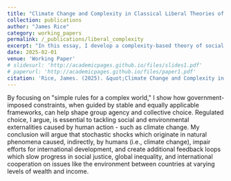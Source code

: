 ```yaml
---
title: "Climate Change and Complexity in Classical Liberal Theories of Development"
collection: publications
author: "James Rice"
category: working_papers
permalink: /_publications/liberal_complexity
excerpt: "In this essay, I develop a complexity-based theory of social interaction within legal constraints, highlighting how rule-of-law institutions enable cooperation even in the face of intricate political and economic pressures based on inequities in mitigating and preparing for climate change.."
date: 2025-02-01
venue: 'Working Paper'
# slidesurl: 'http://academicpages.github.io/files/slides1.pdf'
# paperurl: 'http://academicpages.github.io/files/paper1.pdf'
citation: 'Rice, James. (2025). &quot;Climate Change and Complexity in Classical Liberal Theories of Development.&quot; <i>Work in Progress</i>.'
---
```


By focusing on "simple rules for a complex world," I show how government-imposed constraints, when guided by stable and equally applicable frameworks, can help shape group agency and collective choice. Regulated choice, I argue, is essential to tackling social and environmental externalities caused by human action - such as climate change. My conclusion will argue that stochastic shocks which originate in natural phenomena caused, indirectly, by humans (i.e., climate change), impair efforts for international development, and create additional feedback loops which slow progress in social justice, global inequality, and international cooperation on issues like the environment between countries at varying levels of wealth and income.
